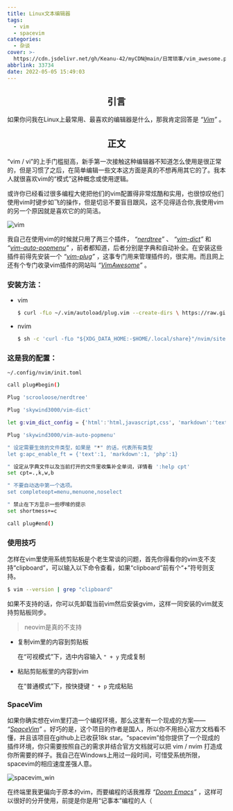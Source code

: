 ```yaml
---
title: Linux文本编辑器
tags:
  - vim
  - spacevim
categories:
  - 杂谈
cover: >-
  https://cdn.jsdelivr.net/gh/Keanu-42/myCDN@main/日常琐事/vim_awesome.png
abbrlink: 33734
date: 2022-05-05 15:49:03
---
```

## <center>引言</center>

如果你问我在Linux上最常用、最喜欢的编辑器是什么，那我肯定回答是 *“[Vim](https://baike.baidu.com/item/VIM/60410)”* 。

## <center>正文</center>

“vim / vi”的上手门槛挺高，新手第一次接触这种编辑器不知道怎么使用是很正常的，但是习惯了之后，在简单编辑一些文本这方面是真的不想再用其它的了。我本人就很喜欢vim的“模式”这种概念或使用逻辑。

或许你已经看过很多编程大佬把他们的vim配置得非常炫酷和实用，也很惊叹他们使用vim时键步如飞的操作，但是切忌不要盲目跟风，这不见得适合你,我使用vim的另一个原因就是喜欢它的的简洁。

![vim](https://cdn.jsdelivr.net/gh/Keanu-42/myCDN@main/windows_terminal/vim.png)

我自己在使用vim的时候就只用了两三个插件， *“[nerdtree](https://github.com/preservim/nerdtree)”* 、 *“[vim-dict](https://github.com/skywind3000/vim-dict)”* 和 *“[vim-auto-popmenu](https://github.com/skywind3000/vim-auto-popmenu)”* ，前者都知道，后者分别是字典和自动补全。在安装这些插件前得先安装一个 *“[vim-plug](https://github.com/junegunn/vim-plug)”* ，这事专门用来管理插件的，很实用。而且网上还有个专门收录vim插件的网站叫 *“[VimAwesome](https://vimawesome.com/)”* 。

### 安装方法：

- vim

    ```bash
    $ curl -fLo ~/.vim/autoload/plug.vim --create-dirs \ https://raw.githubusercontent.com/junegunn/vim-plug/master/plug.vim
    ```

- nvim

    ```bash
    $ sh -c 'curl -fLo "${XDG_DATA_HOME:-$HOME/.local/share}"/nvim/site/autoload/plug.vim --create-dirs \ https://raw.githubusercontent.com/junegunn/vim-plug/master/plug.vim'
    ```

### 这是我的配置：

`~/.config/nvim/init.toml`

```bash
call plug#begin()

Plug 'scrooloose/nerdtree'

Plug 'skywind3000/vim-dict'

let g:vim_dict_config = {'html':'html,javascript,css', 'markdown':'text'}

Plug 'skywind3000/vim-auto-popmenu'

" 设定需要生效的文件类型，如果是 "*" 的话，代表所有类型
let g:apc_enable_ft = {'text':1, 'markdown':1, 'php':1}

" 设定从字典文件以及当前打开的文件里收集补全单词，详情看 ':help cpt'
set cpt=.,k,w,b

" 不要自动选中第一个选项。
set completeopt=menu,menuone,noselect

" 禁止在下方显示一些啰嗦的提示
set shortmess+=c

call plug#end()

```

### 使用技巧

怎样在vim里使用系统剪贴板是个老生常谈的问题，首先你得看你的vim支不支持“clipboard”，可以输入以下命令查看，如果“clipboard”前有个“+”符号则支持。

```bash
$ vim --version | grep "clipboard"
```

如果不支持的话，你可以先卸载当前vim然后安装gvim，这样一同安装的vim就支持剪贴板同步。

> neovim是真的不支持

- 复制vim里的内容到剪贴板

    在“可视模式”下，选中内容输入 `" + y` 完成复制

- 粘贴剪贴板里的内容到vim

    在“普通模式”下，按快捷键 `" + p` 完成粘贴

### SpaceVim

如果你确实想在vim里打造一个编程环境，那么这里有一个现成的方案—— *“[SpaceVim](https://spacevim.org/cn)”* 。好巧的是，这个项目的作者是国人，所以你不用担心官方文档看不懂，并且该项目在github上已收获18k star。“spacevim”给你提供了一个现成的插件环境，你只需要按照自己的需求并结合官方文档就可以把 vim / nvim 打造成你所需要的样子。我自己在Windows上用过一段时间，可惜受系统所限，spacevim的相应速度差强人意。

![spacevim_win](https://cdn.jsdelivr.net/gh/Keanu-42/myCDN@main/windows_terminal/spacevim_win.png)

在终端里我更偏向于原本的vim，而要编程的话我推荐 *“[Doom Emacs](https://github.com/doomemacs/doomemacs)”* ，这样可以很好的分开使用，前提是你是用“记事本”编程的人（
